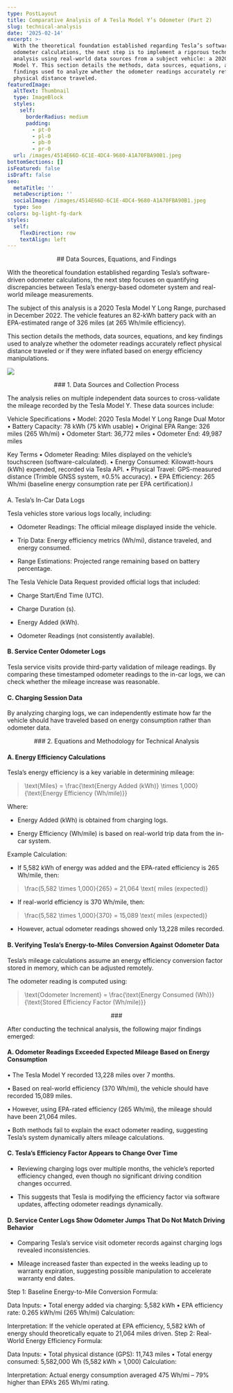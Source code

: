 ```yaml
---
type: PostLayout
title: Comparative Analysis of A Tesla Model Y’s Odometer (Part 2)
slug: technical-analysis
date: '2025-02-14'
excerpt: >-
  With the theoretical foundation established regarding Tesla’s software-driven
  odometer calculations, the next step is to implement a rigorous technical
  analysis using real-world data sources from a subject vehicle: a 2020 Tesla
  Model Y. This section details the methods, data sources, equations, and key
  findings used to analyze whether the odometer readings accurately reflect
  physical distance traveled.
featuredImage:
  altText: Thumbnail
  type: ImageBlock
  styles:
    self:
      borderRadius: medium
      padding:
        - pt-0
        - pl-0
        - pb-0
        - pr-0
  url: /images/4514E66D-6C1E-4DC4-9680-A1A70FBA90B1.jpeg
bottomSections: []
isFeatured: false
isDraft: false
seo:
  metaTitle: ''
  metaDescription: ''
  socialImage: /images/4514E66D-6C1E-4DC4-9680-A1A70FBA90B1.jpeg
  type: Seo
colors: bg-light-fg-dark
styles:
  self:
    flexDirection: row
    textAlign: left
---
```

<div style="text-align: center">## Data Sources, Equations, and Findings</div>

With the theoretical foundation established regarding Tesla’s software-driven odometer calculations, the next step focuses on quantifying discrepancies between Tesla’s energy-based odometer system and real-world mileage measurements.

The subject of this analysis is a 2020 Tesla Model Y Long Range, purchased in December 2022. The vehicle features an 82-kWh battery pack with an EPA-estimated range of 326 miles (at 265 Wh/mile efficiency).

This section details the methods, data sources, equations, and key findings used to analyze whether the odometer readings accurately reflect physical distance traveled or if they were inflated based on energy efficiency manipulations.

![](/images/IMG_1248.jpeg)

<div style="text-align: center">### 1. Data Sources and Collection Process</div>

The analysis relies on multiple independent data sources to cross-validate the mileage recorded by the Tesla Model Y. These data sources include:

Vehicle Specifications
•	Model: 2020 Tesla Model Y Long Range Dual Motor
•	Battery Capacity: 78 kWh (75 kWh usable)
•	Original EPA Range: 326 miles (265 Wh/mi)
•	Odometer Start: 36,772 miles
•	Odometer End: 49,987 miles

Key Terms
•	Odometer Reading: Miles displayed on the vehicle’s touchscreen (software-calculated).
•	Energy Consumed: Kilowatt-hours (kWh) expended, recorded via Tesla API.
•	Physical Travel: GPS-measured distance (Trimble GNSS system, ±0.5% accuracy).
•	EPA Efficiency: 265 Wh/mi (baseline energy consumption rate per EPA certification).l

####

A. Tesla’s In-Car Data Logs

Tesla vehicles store various logs locally, including:

*   Odometer Readings: The official mileage displayed inside the vehicle.

<!---->

*   Trip Data: Energy efficiency metrics (Wh/mi), distance traveled, and energy consumed.

<!---->

*   Range Estimations: Projected range remaining based on battery percentage.

The Tesla Vehicle Data Request provided official logs that included:

*   Charge Start/End Time (UTC).

<!---->

*   Charge Duration (s).

<!---->

*   Energy Added (kWh).

<!---->

*   Odometer Readings (not consistently available).

#### B. Service Center Odometer Logs

Tesla service visits provide third-party validation of mileage readings. By comparing these timestamped odometer readings to the in-car logs, we can check whether the mileage increase was reasonable.

#### C. Charging Session Data

By analyzing charging logs, we can independently estimate how far the vehicle should have traveled based on energy consumption rather than odometer data.



<div style="text-align: center">### 2. Equations and Methodology for Technical Analysis</div>

#### A. Energy Efficiency Calculations

Tesla’s energy efficiency is a key variable in determining mileage:

> \text{Miles} = \frac{\text{Energy Added (kWh)} \times 1,000}{\text{Energy Efficiency (Wh/mile)}}

Where:

*   Energy Added (kWh) is obtained from charging logs.

<!---->

*   Energy Efficiency (Wh/mile) is based on real-world trip data from the in-car system.

Example Calculation:

*   If 5,582 kWh of energy was added and the EPA-rated efficiency is 265 Wh/mile, then: 

> \frac{5,582 \times 1,000}{265} = 21,064 \text{ miles (expected)}

*   If real-world efficiency is 370 Wh/mile, then: 

> \frac{5,582 \times 1,000}{370} = 15,089 \text{ miles (expected)}

*   However, actual odometer readings showed only 13,228 miles recorded.

#### B. Verifying Tesla’s Energy-to-Miles Conversion Against Odometer Data

Tesla’s mileage calculations assume an energy efficiency conversion factor stored in memory, which can be adjusted remotely.

The odometer reading is computed using:

> \text{Odometer Increment} = \frac{\text{Energy Consumed (Wh)}}{\text{Stored Efficiency Factor (Wh/mile)}} 



<div style="text-align: center">###</div>

After conducting the technical analysis, the following major findings emerged:

#### A. Odometer Readings Exceeded Expected Mileage Based on Energy Consumption

• The Tesla Model Y recorded 13,228 miles over 7 months.

• Based on real-world efficiency (370 Wh/mi), the vehicle should have recorded 15,089 miles.

• However, using EPA-rated efficiency (265 Wh/mi), the mileage should have been 21,064 miles.

• Both methods fail to explain the exact odometer reading, suggesting Tesla’s system dynamically alters mileage calculations.



#### C. Tesla’s Efficiency Factor Appears to Change Over Time

*   Reviewing charging logs over multiple months, the vehicle’s reported efficiency changed, even though no significant driving condition changes occurred.

<!---->

*   This suggests that Tesla is modifying the efficiency factor via software updates, affecting odometer readings dynamically.

#### D. Service Center Logs Show Odometer Jumps That Do Not Match Driving Behavior

*   Comparing Tesla’s service visit odometer records against charging logs revealed inconsistencies.

<!---->

*   Mileage increased faster than expected in the weeks leading up to warranty expiration, suggesting possible manipulation to accelerate warranty end dates.

Step 1: Baseline Energy-to-Mile Conversion
Formula:

Data Inputs:
•	Total energy added via charging: 5,582 kWh
•	EPA efficiency rate: 0.265 kWh/mi (265 Wh/mi)
Calculation:

Interpretation:
If the vehicle operated at EPA efficiency, 5,582 kWh of energy should theoretically equate to 21,064 miles driven.
Step 2: Real-World Energy Efficiency
Formula:

Data Inputs:
•	Total physical distance (GPS): 11,743 miles
•	Total energy consumed: 5,582,000 Wh (5,582 kWh × 1,000)
Calculation:

Interpretation:
Actual energy consumption averaged 475 Wh/mi – 79% higher than EPA’s 265 Wh/mi rating.
